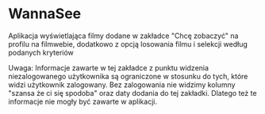 # WannaSee
Aplikacja wyświetlająca filmy dodane w zakładce "Chcę zobaczyć" na profilu na filmwebie, dodatkowo z opcją losowania filmu i selekcji według podanych kryteriów

Uwaga: Informacje zawarte w tej zakładce z punktu widzenia niezalogowanego użytkownika są ograniczone w stosunku do tych, które widzi 
użytkownik zalogowany. Bez zalogowania nie widzimy kolumny "szansa że ci się spodoba" oraz daty dodania do tej zakładki. 
Dlatego też te informacje nie mogły być zawarte w aplikacji.
